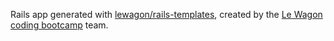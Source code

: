 Rails app generated with [lewagon/rails-templates](https://github.com/lewagon/rails-templates), created by the [Le Wagon coding bootcamp](https://www.lewagon.com) team.
<!-- comment -->
